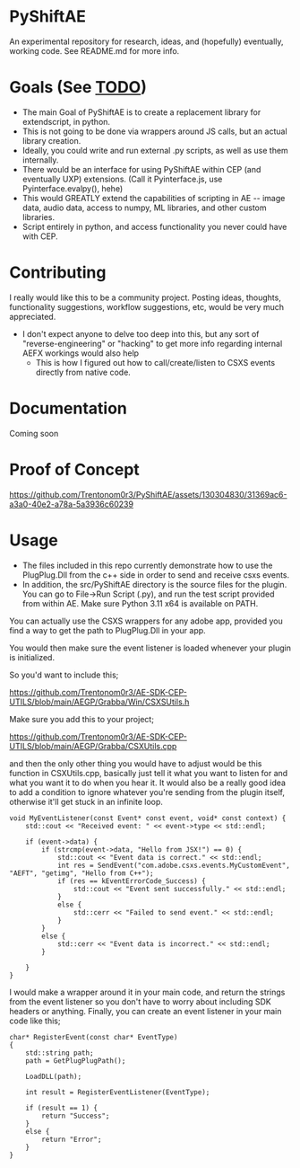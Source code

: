 # PyShiftAE
An experimental repository for research, ideas, and (hopefully) eventually, working code. See README.md for more info. 

# Goals (See [TODO](https://github.com/Trentonom0r3/PyShiftAE/blob/main/TODO.md))
- The main Goal of PyShiftAE is to create a replacement library for extendscript, in python. 
- This is not going to be done via wrappers around JS calls, but an actual library creation. 
- Ideally, you could write and run external .py scripts, as well as use them internally. 
- There would be an interface for using PyShiftAE within CEP (and eventually UXP) extensions. (Call it Pyinterface.js, use Pyinterface.evalpy(), hehe)
- This would GREATLY extend the capabilities of scripting in AE -- image data, audio data, access to numpy, ML libraries, and other custom libraries. 
- Script entirely in python, and access functionality you never could have with CEP.

# Contributing
I really would like this to be a community project. Posting ideas, thoughts, functionality suggestions, workflow suggestions, etc, would be very much appreciated.

- I don't expect anyone to delve too deep into this, but any sort of "reverse-engineering" or "hacking" to get more info regarding internal AEFX workings would also help
  - This is how I figured out how to call/create/listen to CSXS events directly from native code. 

# Documentation 
Coming soon

# Proof of Concept


https://github.com/Trentonom0r3/PyShiftAE/assets/130304830/31369ac6-a3a0-40e2-a78a-5a3936c60239


# Usage
- The files included in this repo currently demonstrate how to use the PlugPlug.Dll from the c++ side in order to send and receive csxs events. 
- In addition, the src/PyShiftAE directory is the source files for the plugin. 
You can go to File->Run Script (.py), and run the test script provided from within AE.
Make sure Python 3.11 x64 is available on PATH.


You can actually use the CSXS wrappers for any adobe app, provided you find a way to get the path to PlugPlug.Dll in your app.

You would then make sure the event listener is loaded whenever your plugin is initialized. 

So you'd want to include this;

https://github.com/Trentonom0r3/AE-SDK-CEP-UTILS/blob/main/AEGP/Grabba/Win/CSXSUtils.h

Make sure you add this to your project;

https://github.com/Trentonom0r3/AE-SDK-CEP-UTILS/blob/main/AEGP/Grabba/CSXUtils.cpp

and then the only other thing you would have to adjust would be this function in CSXUtils.cpp, basically just tell it what you want to listen for and what you want it to do when you hear it. It would also be a really good idea to add a condition to ignore whatever you're sending from the plugin itself, otherwise it'll get stuck in an infinite loop.

	
	void MyEventListener(const Event* const event, void* const context) {
	    std::cout << "Received event: " << event->type << std::endl;
	
	    if (event->data) {
	        if (strcmp(event->data, "Hello from JSX!") == 0) {
	            std::cout << "Event data is correct." << std::endl;
	            int res = SendEvent("com.adobe.csxs.events.MyCustomEvent", "AEFT", "getimg", "Hello from C++");
	            if (res == kEventErrorCode_Success) {
	                std::cout << "Event sent successfully." << std::endl;
	            }
	            else {
	                std::cerr << "Failed to send event." << std::endl;
	            }
	        }
	        else {
	            std::cerr << "Event data is incorrect." << std::endl;
	        }
	
	    }
	}
	

I would make a wrapper around it in your main code, and return the strings from the event listener so you don't have to worry about including SDK headers or anything.
Finally, you can create an event listener in your main code like this;

	
	char* RegisterEvent(const char* EventType)
	{
		std::string path;
		path = GetPlugPlugPath();
	
		LoadDLL(path);
	
		int result = RegisterEventListener(EventType);
	
		if (result == 1) {
			return "Success";
		}
		else {
			return "Error";
		}
	}
	
